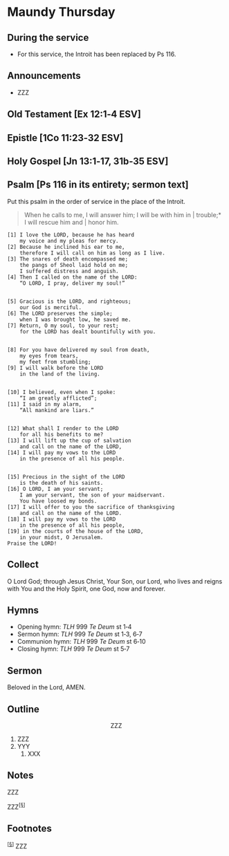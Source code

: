 <head>
<meta charset="utf-8">
<style>
</style>
<title>sermon</title>
</head>

# Maundy Thursday

## During the service

* For this service, the Introit has been replaced by Ps 116.

## Announcements

* ZZZ

## Old Testament [Ex 12:1‑4 ESV]



## Epistle [1Co 11:23‑32 ESV]



## Holy Gospel [Jn 13:1‑17, 31b‑35 ESV]



## Psalm [Ps 116 in its entirety; sermon text]

Put this psalm in the order of service in the place of the Introit.

> When he calls to me, I will answer him; I will be with him in | trouble;*  
> I will rescue him and | honor him.  



	[1] I love the LORD, because he has heard
		my voice and my pleas for mercy.
	[2] Because he inclined his ear to me,
		therefore I will call on him as long as I live.
	[3] The snares of death encompassed me;
		the pangs of Sheol laid hold on me;
		I suffered distress and anguish.
	[4] Then I called on the name of the LORD:
		“O LORD, I pray, deliver my soul!”
	
	
	[5] Gracious is the LORD, and righteous;
		our God is merciful.
	[6] The LORD preserves the simple;
		when I was brought low, he saved me.
	[7] Return, O my soul, to your rest;
		for the LORD has dealt bountifully with you.
	
	
	[8] For you have delivered my soul from death,
		my eyes from tears,
		my feet from stumbling;
	[9] I will walk before the LORD
		in the land of the living.
	
	
	[10] I believed, even when I spoke:
		“I am greatly afflicted”;
	[11] I said in my alarm,
		“All mankind are liars.”
	
	
	[12] What shall I render to the LORD
		for all his benefits to me?
	[13] I will lift up the cup of salvation
		and call on the name of the LORD,
	[14] I will pay my vows to the LORD
		in the presence of all his people.
	
	
	[15] Precious in the sight of the LORD
		is the death of his saints.
	[16] O LORD, I am your servant;
		I am your servant, the son of your maidservant.
		You have loosed my bonds.
	[17] I will offer to you the sacrifice of thanksgiving
		and call on the name of the LORD.
	[18] I will pay my vows to the LORD
		in the presence of all his people,
	[19] in the courts of the house of the LORD,
		in your midst, O Jerusalem.
	Praise the LORD!



## Collect

O Lord God; through Jesus Christ, Your Son, our Lord, who lives and reigns with You and the Holy Spirit, one God, now and forever.

## Hymns

* Opening hymn: _TLH_ 999 _Te Deum_ st 1‑4
* Sermon hymn: _TLH_ 999 _Te Deum_ st 1‑3, 6‑7
* Communion hymn: _TLH_ 999 _Te Deum_ st 6‑10
* Closing hymn: _TLH_ 999 _Te Deum_ st 5‑7

## Sermon

Beloved in the Lord, AMEN.

## Outline

<center>ZZZ</center>

1. ZZZ
1. YYY
    1. XXX

## Notes

ZZZ

ZZZ<sup>[<a name="id0002" href="#ftn.id0002">§</a>]</sup>

## Footnotes

<sup>[<a name="ftn.id0002" href="#id0002">§</a>]</sup>
ZZZ
